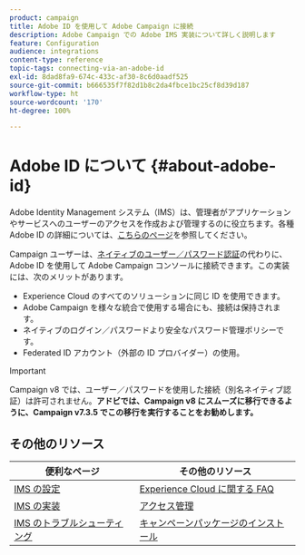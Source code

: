 ```yaml
---
product: campaign
title: Adobe ID を使用して Adobe Campaign に接続
description: Adobe Campaign での Adobe IMS 実装について詳しく説明します
feature: Configuration
audience: integrations
content-type: reference
topic-tags: connecting-via-an-adobe-id
exl-id: 8dad8fa9-674c-433c-af30-8c6d0aadf525
source-git-commit: b666535f7f82d1b8c2da4fbce1bc25cf8d39d187
workflow-type: ht
source-wordcount: '170'
ht-degree: 100%

---
```


# Adobe ID について {#about-adobe-id}

Adobe Identity Management システム（IMS）は、管理者がアプリケーションやサービスへのユーザーのアクセスを作成および管理するのに役立ちます。各種 Adobe ID の詳細については、[こちらのページ](https://helpx.adobe.com/jp/enterprise/using/identity.html)を参照してください。

Campaign ユーザーは、[ネイティブのユーザー／パスワード認証](../../platform/using/access-management-operators.md)の代わりに、Adobe ID を使用して Adobe Campaign コンソールに接続できます。この実装には、次のメリットがあります。

* Experience Cloud のすべてのソリューションに同じ ID を使用できます。
* Adobe Campaign を様々な統合で使用する場合にも、接続は保持されます。
* ネイティブのログイン／パスワードより安全なパスワード管理ポリシーです。
* Federated ID アカウント（外部の ID プロバイダー）の使用。

>[!IMPORTANT]
>
> Campaign v8 では、ユーザー／パスワードを使用した接続（別名ネイティブ認証）は許可されません。**アドビでは、Campaign v8 にスムーズに移行できるように、Campaign v7.3.5 でこの移行を実行することをお勧めします。**


<!--
>[!IMPORTANT]
>
>If you are connecting to Campaign through Adobe Identity Service (IMS), you need to upgrade to the latest build to be able to connect to Campaign after **June 30, 2021**. This upgrade is mandatory for both Campaign server and client console. 
>
>Depending on your current version, you must upgrade to one of the following releases: 
>
> * [Campaign [!DNL Gold Standard] 11](../../rn/using/gold-standard.md)
> * [Campaign 21.1.4](../../rn/using/latest-release.md)
>
>[Learn more about IMS updates](../../technotes/using/ims-updates.md)
-->

## その他のリソース

| 便利なページ | その他のリソース |
|---|---|
| [IMS の設定](../../integrations/using/configuring-ims.md) | [Experience Cloud に関する FAQ](https://experienceleague.adobe.com/docs/core-services/interface/manage-users-and-products/faq.html?lang=ja) |
| [IMS の実装](../../integrations/using/implementing-ims.md) | [アクセス管理](../../platform/using/access-management.md) |
| [IMS のトラブルシューティング](../../integrations/using/ims-troubleshooting.md) | [キャンペーンパッケージのインストール](../../installation/using/installing-campaign-standard-packages.md) |
